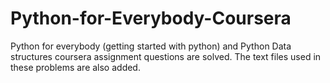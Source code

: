 # Python-for-Everybody-Coursera
Python for everybody (getting started with python) and Python Data structures coursera assignment questions are solved. The text files used in these problems are also added.


